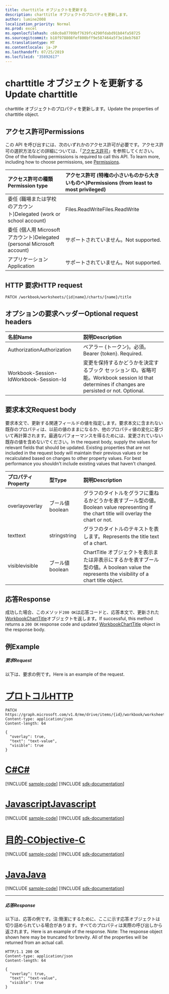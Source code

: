 ```yaml
---
title: charttitle オブジェクトを更新する
description: charttitle オブジェクトのプロパティを更新します。
author: lumine2008
localization_priority: Normal
ms.prod: excel
ms.openlocfilehash: c68c0a87709bf7639fc4290fdabd91b84fa58725
ms.sourcegitcommit: b18f978808fef800bff9e587464a5f3e18eb7687
ms.translationtype: MT
ms.contentlocale: ja-JP
ms.lasthandoff: 07/25/2019
ms.locfileid: "35892617"
---
```

# <a name="update-charttitle"></a><span data-ttu-id="139e2-103">charttitle オブジェクトを更新する</span><span class="sxs-lookup"><span data-stu-id="139e2-103">Update charttitle</span></span>

<span data-ttu-id="139e2-104">charttitle オブジェクトのプロパティを更新します。</span><span class="sxs-lookup"><span data-stu-id="139e2-104">Update the properties of charttitle object.</span></span>
## <a name="permissions"></a><span data-ttu-id="139e2-105">アクセス許可</span><span class="sxs-lookup"><span data-stu-id="139e2-105">Permissions</span></span>
<span data-ttu-id="139e2-p101">この API を呼び出すには、次のいずれかのアクセス許可が必要です。アクセス許可の選択方法などの詳細については、「[アクセス許可](/graph/permissions-reference)」を参照してください。</span><span class="sxs-lookup"><span data-stu-id="139e2-p101">One of the following permissions is required to call this API. To learn more, including how to choose permissions, see [Permissions](/graph/permissions-reference).</span></span>

|<span data-ttu-id="139e2-108">アクセス許可の種類</span><span class="sxs-lookup"><span data-stu-id="139e2-108">Permission type</span></span>      | <span data-ttu-id="139e2-109">アクセス許可 (特権の小さいものから大きいものへ)</span><span class="sxs-lookup"><span data-stu-id="139e2-109">Permissions (from least to most privileged)</span></span>              |
|:--------------------|:---------------------------------------------------------|
|<span data-ttu-id="139e2-110">委任 (職場または学校のアカウント)</span><span class="sxs-lookup"><span data-stu-id="139e2-110">Delegated (work or school account)</span></span> | <span data-ttu-id="139e2-111">Files.ReadWrite</span><span class="sxs-lookup"><span data-stu-id="139e2-111">Files.ReadWrite</span></span>    |
|<span data-ttu-id="139e2-112">委任 (個人用 Microsoft アカウント)</span><span class="sxs-lookup"><span data-stu-id="139e2-112">Delegated (personal Microsoft account)</span></span> | <span data-ttu-id="139e2-113">サポートされていません。</span><span class="sxs-lookup"><span data-stu-id="139e2-113">Not supported.</span></span>    |
|<span data-ttu-id="139e2-114">アプリケーション</span><span class="sxs-lookup"><span data-stu-id="139e2-114">Application</span></span> | <span data-ttu-id="139e2-115">サポートされていません。</span><span class="sxs-lookup"><span data-stu-id="139e2-115">Not supported.</span></span> |

## <a name="http-request"></a><span data-ttu-id="139e2-116">HTTP 要求</span><span class="sxs-lookup"><span data-stu-id="139e2-116">HTTP request</span></span>
<!-- { "blockType": "ignored" } -->
```http
PATCH /workbook/worksheets/{id|name}/charts/{name}/title
```
## <a name="optional-request-headers"></a><span data-ttu-id="139e2-117">オプションの要求ヘッダー</span><span class="sxs-lookup"><span data-stu-id="139e2-117">Optional request headers</span></span>
| <span data-ttu-id="139e2-118">名前</span><span class="sxs-lookup"><span data-stu-id="139e2-118">Name</span></span>       | <span data-ttu-id="139e2-119">説明</span><span class="sxs-lookup"><span data-stu-id="139e2-119">Description</span></span>|
|:-----------|:-----------|
| <span data-ttu-id="139e2-120">Authorization</span><span class="sxs-lookup"><span data-stu-id="139e2-120">Authorization</span></span>  | <span data-ttu-id="139e2-p102">ベアラー {トークン}。必須。</span><span class="sxs-lookup"><span data-stu-id="139e2-p102">Bearer {token}. Required.</span></span> |
| <span data-ttu-id="139e2-123">Workbook-Session-Id</span><span class="sxs-lookup"><span data-stu-id="139e2-123">Workbook-Session-Id</span></span>  | <span data-ttu-id="139e2-p103">変更を保持するかどうかを決定するブック セッション ID。省略可能。</span><span class="sxs-lookup"><span data-stu-id="139e2-p103">Workbook session Id that determines if changes are persisted or not. Optional.</span></span>|

## <a name="request-body"></a><span data-ttu-id="139e2-126">要求本文</span><span class="sxs-lookup"><span data-stu-id="139e2-126">Request body</span></span>
<span data-ttu-id="139e2-p104">要求本文で、更新する関連フィールドの値を指定します。要求本文に含まれない既存のプロパティは、以前の値のままになるか、他のプロパティ値の変化に基づいて再計算されます。最適なパフォーマンスを得るためには、変更されていない既存の値を含めないでください。</span><span class="sxs-lookup"><span data-stu-id="139e2-p104">In the request body, supply the values for relevant fields that should be updated. Existing properties that are not included in the request body will maintain their previous values or be recalculated based on changes to other property values. For best performance you shouldn't include existing values that haven't changed.</span></span>

| <span data-ttu-id="139e2-130">プロパティ</span><span class="sxs-lookup"><span data-stu-id="139e2-130">Property</span></span>     | <span data-ttu-id="139e2-131">型</span><span class="sxs-lookup"><span data-stu-id="139e2-131">Type</span></span>   |<span data-ttu-id="139e2-132">説明</span><span class="sxs-lookup"><span data-stu-id="139e2-132">Description</span></span>|
|:---------------|:--------|:----------|
|<span data-ttu-id="139e2-133">overlay</span><span class="sxs-lookup"><span data-stu-id="139e2-133">overlay</span></span>|<span data-ttu-id="139e2-134">ブール値</span><span class="sxs-lookup"><span data-stu-id="139e2-134">boolean</span></span>|<span data-ttu-id="139e2-135">グラフのタイトルをグラフに重ねるかどうかを表すブール型の値。</span><span class="sxs-lookup"><span data-stu-id="139e2-135">Boolean value representing if the chart title will overlay the chart or not.</span></span>|
|<span data-ttu-id="139e2-136">text</span><span class="sxs-lookup"><span data-stu-id="139e2-136">text</span></span>|<span data-ttu-id="139e2-137">string</span><span class="sxs-lookup"><span data-stu-id="139e2-137">string</span></span>|<span data-ttu-id="139e2-138">グラフのタイトルのテキストを表します。</span><span class="sxs-lookup"><span data-stu-id="139e2-138">Represents the title text of a chart.</span></span>|
|<span data-ttu-id="139e2-139">visible</span><span class="sxs-lookup"><span data-stu-id="139e2-139">visible</span></span>|<span data-ttu-id="139e2-140">ブール値</span><span class="sxs-lookup"><span data-stu-id="139e2-140">boolean</span></span>|<span data-ttu-id="139e2-141">ChartTitle オブジェクトを表示または非表示にするかを表すブール型の値。</span><span class="sxs-lookup"><span data-stu-id="139e2-141">A boolean value the represents the visibility of a chart title object.</span></span>|

## <a name="response"></a><span data-ttu-id="139e2-142">応答</span><span class="sxs-lookup"><span data-stu-id="139e2-142">Response</span></span>

<span data-ttu-id="139e2-143">成功した場合、このメソッド`200 OK`は応答コードと、応答本文で、更新された[WorkbookChartTitle](../resources/charttitle.md)オブジェクトを返します。</span><span class="sxs-lookup"><span data-stu-id="139e2-143">If successful, this method returns a `200 OK` response code and updated [WorkbookChartTitle](../resources/charttitle.md) object in the response body.</span></span>
## <a name="example"></a><span data-ttu-id="139e2-144">例</span><span class="sxs-lookup"><span data-stu-id="139e2-144">Example</span></span>
##### <a name="request"></a><span data-ttu-id="139e2-145">要求</span><span class="sxs-lookup"><span data-stu-id="139e2-145">Request</span></span>
<span data-ttu-id="139e2-146">以下は、要求の例です。</span><span class="sxs-lookup"><span data-stu-id="139e2-146">Here is an example of the request.</span></span>

# <a name="httptabhttp"></a>[<span data-ttu-id="139e2-147">プロトコル</span><span class="sxs-lookup"><span data-stu-id="139e2-147">HTTP</span></span>](#tab/http)
<!-- {
  "blockType": "request",
  "name": "update_charttitle"
}-->
```http
PATCH https://graph.microsoft.com/v1.0/me/drive/items/{id}/workbook/worksheets/{id|name}/charts/{name}/title
Content-type: application/json
Content-length: 64

{
  "overlay": true,
  "text": "text-value",
  "visible": true
}
```
# <a name="ctabcsharp"></a>[<span data-ttu-id="139e2-148">C#</span><span class="sxs-lookup"><span data-stu-id="139e2-148">C#</span></span>](#tab/csharp)
[!INCLUDE [sample-code](../includes/snippets/csharp/update-charttitle-csharp-snippets.md)]
[!INCLUDE [sdk-documentation](../includes/snippets/snippets-sdk-documentation-link.md)]

# <a name="javascripttabjavascript"></a>[<span data-ttu-id="139e2-149">Javascript</span><span class="sxs-lookup"><span data-stu-id="139e2-149">Javascript</span></span>](#tab/javascript)
[!INCLUDE [sample-code](../includes/snippets/javascript/update-charttitle-javascript-snippets.md)]
[!INCLUDE [sdk-documentation](../includes/snippets/snippets-sdk-documentation-link.md)]

# <a name="objective-ctabobjc"></a>[<span data-ttu-id="139e2-150">目的-C</span><span class="sxs-lookup"><span data-stu-id="139e2-150">Objective-C</span></span>](#tab/objc)
[!INCLUDE [sample-code](../includes/snippets/objc/update-charttitle-objc-snippets.md)]
[!INCLUDE [sdk-documentation](../includes/snippets/snippets-sdk-documentation-link.md)]

# <a name="javatabjava"></a>[<span data-ttu-id="139e2-151">Java</span><span class="sxs-lookup"><span data-stu-id="139e2-151">Java</span></span>](#tab/java)
[!INCLUDE [sample-code](../includes/snippets/java/update-charttitle-java-snippets.md)]
[!INCLUDE [sdk-documentation](../includes/snippets/snippets-sdk-documentation-link.md)]

---

##### <a name="response"></a><span data-ttu-id="139e2-152">応答</span><span class="sxs-lookup"><span data-stu-id="139e2-152">Response</span></span>
<span data-ttu-id="139e2-p105">以下は、応答の例です。注:簡潔にするために、ここに示す応答オブジェクトは切り詰められている場合があります。すべてのプロパティは実際の呼び出しから返されます。</span><span class="sxs-lookup"><span data-stu-id="139e2-p105">Here is an example of the response. Note: The response object shown here may be truncated for brevity. All of the properties will be returned from an actual call.</span></span>
<!-- {
  "blockType": "response",
  "truncated": true,
  "@odata.type": "microsoft.graph.workbookChartTitle"
} -->
```http
HTTP/1.1 200 OK
Content-type: application/json
Content-length: 64

{
  "overlay": true,
  "text": "text-value",
  "visible": true
}
```

<!-- uuid: 8fcb5dbc-d5aa-4681-8e31-b001d5168d79
2015-10-25 14:57:30 UTC -->
<!-- {
  "type": "#page.annotation",
  "description": "Update charttitle",
  "keywords": "",
  "section": "documentation",
  "tocPath": "",
  "suppressions": [
  ]
}-->
